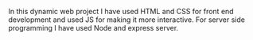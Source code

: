 In this dynamic web project I have used HTML and CSS for front end development and used JS for making it more interactive.
For server side programming I have used Node and express server.
